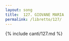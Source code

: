 ```yaml
---
layout: song
title:  127. GIOVANE MARIA
permalink: /libretto/127/
---
```

{% include canti/127.md %}   